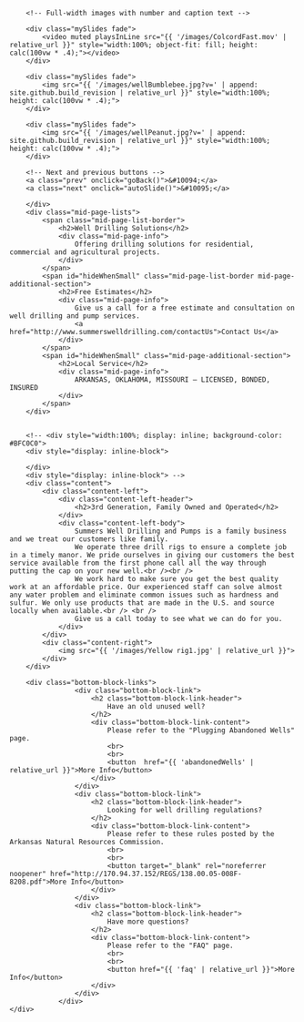 <script src="{{ '/js/carousel.js?v=' | append: site.github.build_revision | relative_url }}"></script>
<div id="root">
	<div id="drilling">
		<!-- Slideshow container -->
		<div class="slideshow-container">

		<!-- Full-width images with number and caption text -->

		<div class="mySlides fade">
			<video muted playsInLine src="{{ '/images/ColcordFast.mov' | relative_url }}" style="width:100%; object-fit: fill; height: calc(100vw * .4);"></video>
		</div>

		<div class="mySlides fade">
			<img src="{{ '/images/wellBumblebee.jpg?v=' | append: site.github.build_revision | relative_url }}" style="width:100%; height: calc(100vw * .4);">
		</div>

		<div class="mySlides fade">
			<img src="{{ '/images/wellPeanut.jpg?v=' | append: site.github.build_revision | relative_url }}" style="width:100%; height: calc(100vw * .4);">
		</div>

		<!-- Next and previous buttons -->
		<a class="prev" onclick="goBack()">&#10094;</a>
		<a class="next" onclick="autoSlide()">&#10095;</a>

		</div>
		<div class="mid-page-lists">
			<span class="mid-page-list-border">
				<h2>Well Drilling Solutions</h2>
				<div class="mid-page-info">
					Offering drilling solutions for residential, commercial and agricultural projects.
				</div>
			</span>
			<span id="hideWhenSmall" class="mid-page-list-border mid-page-additional-section">
				<h2>Free Estimates</h2>
				<div class="mid-page-info">
					Give us a call for a free estimate and consultation on well drilling and pump services.
					<a href="http://www.summerswelldrilling.com/contactUs">Contact Us</a>
				</div>
			</span>
			<span id="hideWhenSmall" class="mid-page-additional-section">
				<h2>Local Service</h2>
				<div class="mid-page-info">
					ARKANSAS, OKLAHOMA, MISSOURI – LICENSED, BONDED, INSURED
				</div>
			</span>
		</div>


		<!-- <div style="width:100%; display: inline; background-color: #BFC0C0">
		<div style="display: inline-block">

		</div>
		<div style="display: inline-block"> -->
		<div class="content">
			<div class="content-left">
				<div class="content-left-header">
					<h2>3rd Generation, Family Owned and Operated</h2>
				</div>
				<div class="content-left-body">
					Summers Well Drilling and Pumps is a family business and we treat our customers like family.
					We operate three drill rigs to ensure a complete job in a timely manor. We pride ourselves in giving our customers the best service available from the first phone call all the way through putting the cap on your new well.<br /><br />
					We work hard to make sure you get the best quality work at an affordable price. Our experienced staff can solve almost any water problem and eliminate common issues such as hardness and sulfur. We only use products that are made in the U.S. and source locally when available.<br /> <br />
					Give us a call today to see what we can do for you.
				</div>
			</div>
			<div class="content-right">
				<img src="{{ '/images/Yellow rig1.jpg' | relative_url }}">
			</div>
		</div>

		<div class="bottom-block-links">
					<div class="bottom-block-link">
						<h2 class="bottom-block-link-header">
							Have an old unused well?
						</h2>
						<div class="bottom-block-link-content">
							Please refer to the "Plugging Abandoned Wells" page.
							<br>
							<br>
							<button  href="{{ 'abandonedWells' | relative_url }}">More Info</button>
						</div>
					</div>
					<div class="bottom-block-link">
						<h2 class="bottom-block-link-header">
							Looking for well drilling regulations?
						</h2>
						<div class="bottom-block-link-content">
							Please refer to these rules posted by the Arkansas Natural Resources Commission.
							<br>
							<br>
							<button target="_blank" rel="noreferrer noopener" href="http://170.94.37.152/REGS/138.00.05-008F-8208.pdf">More Info</button>
						</div>
					</div>
					<div class="bottom-block-link">
						<h2 class="bottom-block-link-header">
							Have more questions?
						</h2>
						<div class="bottom-block-link-content">
							Please refer to the "FAQ" page.
							<br>
							<br>
							<button href="{{ 'faq' | relative_url }}">More Info</button>
						</div>
					</div>
				</div>
	</div>
</div>